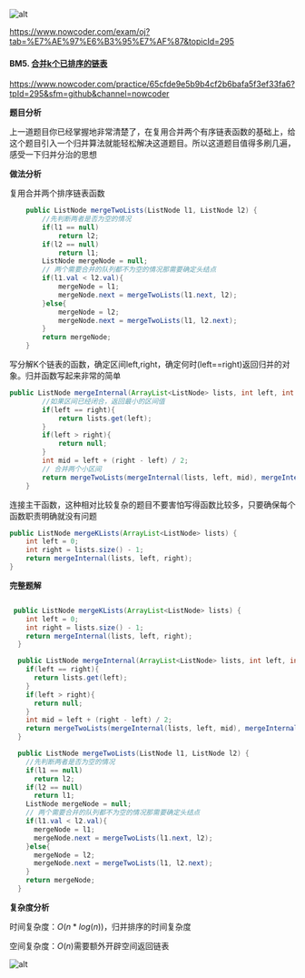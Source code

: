 ![alt](https://uploadfiles.nowcoder.com/bm/top101-head.jpg)

https://www.nowcoder.com/exam/oj?tab=%E7%AE%97%E6%B3%95%E7%AF%87&topicId=295

#### BM5. [合并k个已排序的链表](https://www.nowcoder.com/practice/65cfde9e5b9b4cf2b6bafa5f3ef33fa6?tpId=295&sfm=github&channel=nowcoder)


https://www.nowcoder.com/practice/65cfde9e5b9b4cf2b6bafa5f3ef33fa6?tpId=295&sfm=github&channel=nowcoder

**题目分析**

上一道题目你已经掌握地非常清楚了，在复用合并两个有序链表函数的基础上，给这个题目引入一个归并算法就能轻松解决这道题目。所以这道题目值得多刷几遍，感受一下归并分治的思想

**做法分析**

复用合并两个排序链表函数

```java
    public ListNode mergeTwoLists(ListNode l1, ListNode l2) {
        //先判断两者是否为空的情况
        if(l1 == null)
            return l2;
        if(l2 == null)
            return l1;
        ListNode mergeNode = null;
        // 两个需要合并的队列都不为空的情况那需要确定头结点
        if(l1.val < l2.val){
            mergeNode = l1;
            mergeNode.next = mergeTwoLists(l1.next, l2);
        }else{
            mergeNode = l2;
            mergeNode.next = mergeTwoLists(l1, l2.next);
        }
        return mergeNode;
    }
```

写分解K个链表的函数，确定区间left,right，确定何时(left==right)返回归并的对象。归并函数写起来非常的简单

```java
public ListNode mergeInternal(ArrayList<ListNode> lists, int left, int right){
        //如果区间已经闭合，返回最小的区间值
        if(left == right){
            return lists.get(left);
        }
        if(left > right){
            return null;
        }
        int mid = left + (right - left) / 2;
        // 合并两个小区间
        return mergeTwoLists(mergeInternal(lists, left, mid), mergeInternal(lists, mid + 1, right));
    }

```

连接主干函数，这种相对比较复杂的题目不要害怕写得函数比较多，只要确保每个函数职责明确就没有问题

```java
public ListNode mergeKLists(ArrayList<ListNode> lists) {
    int left = 0;
    int right = lists.size() - 1;
    return mergeInternal(lists, left, right);
}
```



**完整题解**
```java

 public ListNode mergeKLists(ArrayList<ListNode> lists) {
    int left = 0;
    int right = lists.size() - 1;
    return mergeInternal(lists, left, right);
  }

  public ListNode mergeInternal(ArrayList<ListNode> lists, int left, int right){
    if(left == right){
      return lists.get(left);
    }
    if(left > right){
      return null;
    }
    int mid = left + (right - left) / 2;
    return mergeTwoLists(mergeInternal(lists, left, mid), mergeInternal(lists, mid + 1, right));
  }

  public ListNode mergeTwoLists(ListNode l1, ListNode l2) {
    //先判断两者是否为空的情况
    if(l1 == null)
      return l2;
    if(l2 == null)
      return l1;
    ListNode mergeNode = null;
    // 两个需要合并的队列都不为空的情况那需要确定头结点
    if(l1.val < l2.val){
      mergeNode = l1;
      mergeNode.next = mergeTwoLists(l1.next, l2);
    }else{
      mergeNode = l2;
      mergeNode.next = mergeTwoLists(l1, l2.next);
    }
    return mergeNode;
  }
```

**复杂度分析**

时间复杂度：$O(n*log(n))$，归并排序的时间复杂度

空间复杂度：$O(n)$需要额外开辟空间返回链表

![alt](https://uploadfiles.nowcoder.com/bm/top101-tail.jpg)